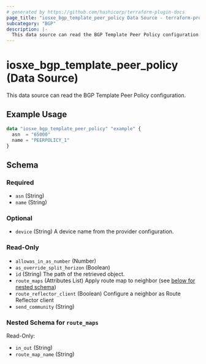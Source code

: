 ```yaml
---
# generated by https://github.com/hashicorp/terraform-plugin-docs
page_title: "iosxe_bgp_template_peer_policy Data Source - terraform-provider-iosxe"
subcategory: "BGP"
description: |-
  This data source can read the BGP Template Peer Policy configuration.
---
```


# iosxe_bgp_template_peer_policy (Data Source)

This data source can read the BGP Template Peer Policy configuration.

## Example Usage

```terraform
data "iosxe_bgp_template_peer_policy" "example" {
  asn  = "65000"
  name = "PEERPOLICY_1"
}
```

<!-- schema generated by tfplugindocs -->
## Schema

### Required

- `asn` (String)
- `name` (String)

### Optional

- `device` (String) A device name from the provider configuration.

### Read-Only

- `allowas_in_as_number` (Number)
- `as_override_split_horizon` (Boolean)
- `id` (String) The path of the retrieved object.
- `route_maps` (Attributes List) Apply route map to neighbor (see [below for nested schema](#nestedatt--route_maps))
- `route_reflector_client` (Boolean) Configure a neighbor as Route Reflector client
- `send_community` (String)

<a id="nestedatt--route_maps"></a>
### Nested Schema for `route_maps`

Read-Only:

- `in_out` (String)
- `route_map_name` (String)

